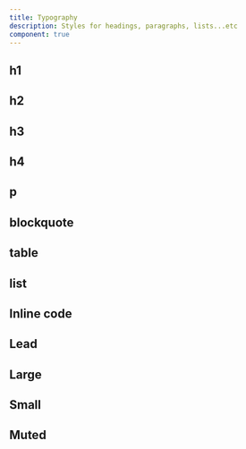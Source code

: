 ```yaml
---
title: Typography
description: Styles for headings, paragraphs, lists...etc
component: true
---
```


<script>
  import { BlockquoteDemo, H1Demo, H2Demo, H3Demo, H4Demo, InlineCodeDemo, LargeDemo, LeadDemo, ListDemo, MutedDemo, PDemo, SmallDemo, TableDemo2, TypographyDemo, ComponentExample } from "$components/docs"
</script>

<ComponentExample
src="src/lib/components/docs/examples/typography/TypographyDemo.svelte">

<div slot="example" class="[&>div.min-h-[350px]]:p-6">
<TypographyDemo />
</div>

</ComponentExample>

## h1

<ComponentExample src="src/lib/components/docs/examples/typography/H1Demo.svelte" >

<div slot="example">
  <H1Demo />
</div>

</ComponentExample>

## h2

<ComponentExample src="src/lib/components/docs/examples/typography/H2Demo.svelte">

<div slot="example">
  <H2Demo />
</div>

</ComponentExample>

## h3

<ComponentExample src="src/lib/components/docs/examples/typography/H3Demo.svelte" >

<div slot="example">
  <H3Demo />
</div>

</ComponentExample>

## h4

<ComponentExample src="src/lib/components/docs/examples/typography/H4Demo.svelte" >

<div slot="example">
  <H4Demo />
</div>

</ComponentExample>

## p

<ComponentExample src="src/lib/components/docs/examples/typography/PDemo.svelte">

<div slot="example">
  <PDemo />
</div>

</ComponentExample>

## blockquote

<ComponentExample src="src/lib/components/docs/examples/typography/BlockquoteDemo.svelte">

<div slot="example">
<BlockquoteDemo />
</div>

</ComponentExample>

## table

<ComponentExample src="src/lib/components/docs/examples/typography/TableDemo.svelte">

<div slot="example">
  <TableDemo2 />
</div>

</ComponentExample>

## list

<ComponentExample src="src/lib/components/docs/examples/typography/ListDemo.svelte">

<div slot="example">
  <ListDemo />
</div>

</ComponentExample>

## Inline code

<ComponentExample
src="src/lib/components/docs/examples/typography/InlineCodeDemo.svelte">

<div slot="example">
  <InlineCodeDemo />
</div>

</ComponentExample>

## Lead

<ComponentExample src="src/lib/components/docs/examples/typography/LeadDemo.svelte">

<div slot="example">
  <LeadDemo />
</div>

</ComponentExample>

## Large

<ComponentExample src="src/lib/components/docs/examples/typography/LargeDemo.svelte">

<div slot="example">
  <LargeDemo />
</div>

</ComponentExample>

## Small

<ComponentExample
src="src/lib/components/docs/examples/typography/SmallDemo.svelte">

<div slot="example">
  <SmallDemo />
</div>

</ComponentExample>

## Muted

<ComponentExample src="src/lib/components/docs/examples/typography/MutedDemo.svelte">

<div slot="example">
  <MutedDemo />
</div>

</ComponentExample>
